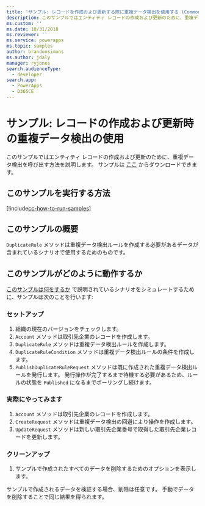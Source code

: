 ```yaml
---
title: 'サンプル: レコードを作成および更新する際に重複データ検出を使用する (Common Data Service) | Microsoft Docs'
description: このサンプルではエンティティ レコードの作成および更新のために、重複データ検出を呼び出す方法を説明します。
ms.custom: ''
ms.date: 10/31/2018
ms.reviewer: ''
ms.service: powerapps
ms.topic: samples
author: brandonsimons
ms.author: jdaly
manager: ryjones
search.audienceType:
  - developer
search.app:
  - PowerApps
  - D365CE
---
```

# <a name="sample-use-duplicate-detection-when-creating-and-updating-records"></a>サンプル: レコードの作成および更新時の重複データ検出の使用

<!-- https://docs.microsoft.com/dynamics365/customer-engagement/developer/org-service/sample-use-duplicate-detection-when-creating-and-updating-records -->
 このサンプルではエンティティ レコードの作成および更新のために、重複データ検出を呼び出す方法を説明します。 サンプルは [ここ](https://github.com/Microsoft/PowerApps-Samples/tree/master/cds/orgsvc/C%23/UseDuplicatedetectionforCRUD) からダウンロードできます。

## <a name="how-to-run-this-sample"></a>このサンプルを実行する方法

[!include[cc-how-to-run-samples](../../includes/cc-how-to-run-samples.md)]


## <a name="what-this-sample-does"></a>このサンプルの概要

`DuplicateRule` メソッドは重複データ検出ルールを作成する必要があるデータが含まれているシナリオで使用するためのものです。

## <a name="how-this-sample-works"></a>このサンプルがどのように動作するか

[このサンプルは何をするか](#what-this-sample-does) で説明されているシナリオをシミュレートするために、サンプルは次のことを行います:

### <a name="setup"></a>セットアップ

1. 組織の現在のバージョンをチェックします。
1. `Account` メソッドは取引先企業のレコードを作成します。 
1. `DuplicateRule` メソッドは重複データ検出ルールを作成します。
1. `DuplicateRuleCondition` メソッドは重複データ検出ルールの条件を作成します。
1. `PublishDuplicateRuleRequest` メソッドは既に作成された重複データ検出ルールを発行します。 発行操作が完了するまで待機する必要があるため、ルールの状態を `Published` になるまでポーリングし続けます。

### <a name="demonstrate"></a>実際にやってみます
1. `Account` メソッドは取引先企業のレコードを作成します。 
1. `CreateRequest` メソッドは重複データ検出の回避により操作を作成します。
1. `UpdateRequest` メソッドは新しい取引先企業番号で取得した取引先企業レコードを更新します。

### <a name="clean-up"></a>クリーンアップ

1. サンプルで作成されたすべてのデータを削除するためのオプションを表示します。

サンプルで作成されるデータを検証する場合、削除は任意です。 手動でデータを削除することで同じ結果を得られます。

